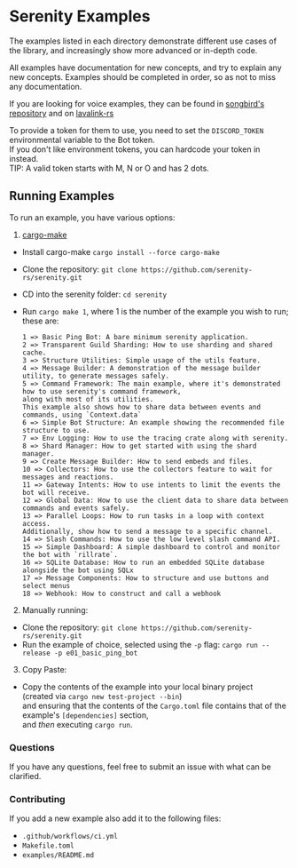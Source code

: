 # Serenity Examples

The examples listed in each directory demonstrate different use cases of the
library, and increasingly show more advanced or in-depth code.

All examples have documentation for new concepts, and try to explain any new
concepts. Examples should be completed in order, so as not to miss any
documentation.

If you are looking for voice examples, they can be found in [songbird's repository](https://github.com/serenity-rs/songbird/tree/current/examples/serenity) and on [lavalink-rs](https://gitlab.com/vicky5124/lavalink-rs/-/tree/master/examples)

To provide a token for them to use, you need to set the `DISCORD_TOKEN`
environmental variable to the Bot token.\
If you don't like environment tokens, you can hardcode your token in instead.\
TIP: A valid token starts with M, N or O and has 2 dots.

## Running Examples

To run an example, you have various options:

1. [cargo-make](https://lib.rs/crates/cargo-make)

- Install cargo-make `cargo install --force cargo-make`
- Clone the repository: `git clone https://github.com/serenity-rs/serenity.git`
- CD into the serenity folder: `cd serenity`
- Run `cargo make 1`, where 1 is the number of the example you wish to run; these are:

    ```
    1 => Basic Ping Bot: A bare minimum serenity application.
    2 => Transparent Guild Sharding: How to use sharding and shared cache.
    3 => Structure Utilities: Simple usage of the utils feature.
    4 => Message Builder: A demonstration of the message builder utility, to generate messages safely.
    5 => Command Framework: The main example, where it's demonstrated how to use serenity's command framework,
    along with most of its utilities.
    This example also shows how to share data between events and commands, using `Context.data`
    6 => Simple Bot Structure: An example showing the recommended file structure to use.
    7 => Env Logging: How to use the tracing crate along with serenity.
    8 => Shard Manager: How to get started with using the shard manager.
    9 => Create Message Builder: How to send embeds and files.
    10 => Collectors: How to use the collectors feature to wait for messages and reactions.
    11 => Gateway Intents: How to use intents to limit the events the bot will receive.
    12 => Global Data: How to use the client data to share data between commands and events safely.
    13 => Parallel Loops: How to run tasks in a loop with context access.
    Additionally, show how to send a message to a specific channel.
    14 => Slash Commands: How to use the low level slash command API.
    15 => Simple Dashboard: A simple dashboard to control and monitor the bot with `rillrate`.
    16 => SQLite Database: How to run an embedded SQLite database alongside the bot using SQLx
    17 => Message Components: How to structure and use buttons and select menus
    18 => Webhook: How to construct and call a webhook
    ```

2. Manually running:

- Clone the repository: `git clone https://github.com/serenity-rs/serenity.git`
- Run the example of choice, selected using the `-p` flag: `cargo run --release -p e01_basic_ping_bot `

3. Copy Paste:

- Copy the contents of the example into your local binary project\
(created via `cargo new test-project --bin`)\
and ensuring that the contents of the `Cargo.toml` file
contains that of the example's `[dependencies]` section,\
and _then_ executing `cargo run`.

### Questions

If you have any questions, feel free to submit an issue with what can be
clarified.

### Contributing

If you add a new example also add it to the following files:

- `.github/workflows/ci.yml`
- `Makefile.toml`
- `examples/README.md`
